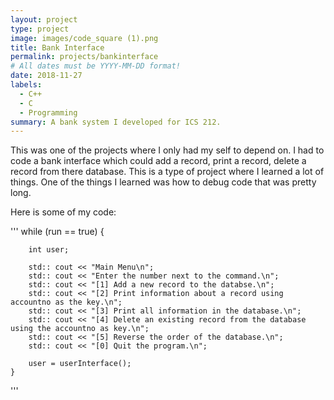 ```yaml
---
layout: project
type: project
image: images/code_square (1).png
title: Bank Interface
permalink: projects/bankinterface
# All dates must be YYYY-MM-DD format!
date: 2018-11-27
labels:
  - C++
  - C
  - Programming
summary: A bank system I developed for ICS 212.
---
```


This was one of the projects where I only had my self to depend on. I had to code a bank interface which could add a record, print a record, delete a record from there database. This is a type of project where I learned a lot of things. One of the things I learned was how to debug code that was pretty long.

 Here is some of my code:
 
'''
    while (run == true) {

        int user;
    
        std:: cout << "Main Menu\n";
        std:: cout << "Enter the number next to the command.\n";
        std:: cout << "[1] Add a new record to the databse.\n";
        std:: cout << "[2] Print information about a record using accountno as the key.\n";
        std:: cout << "[3] Print all information in the database.\n";
        std:: cout << "[4] Delete an existing record from the database using the accountno as key.\n";
        std:: cout << "[5] Reverse the order of the database.\n";
        std:: cout << "[0] Quit the program.\n";    
    
        user = userInterface();        
    }
'''   
